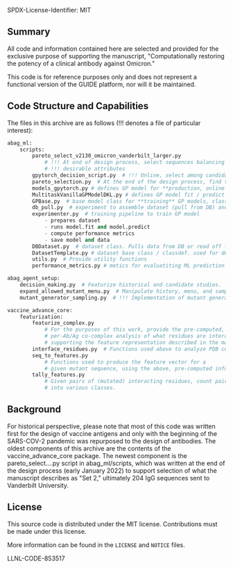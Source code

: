 SPDX-License-Identifier: MIT

## Summary

All code and information contained here are selected and provided for the 
exclusive purpose of supporting the manuscript, "Computationally 
restoring the potency of a clinical antibody against Omicron."

This code is for reference purposes only and does not represent a functional 
version of the GUIDE platform, nor will it be maintained.

## Code Structure and Capabilities

The files in this archive are as follows (!!! denotes a file of particular interest):
```python
abag_ml:
    scripts:
        pareto_select_v2130_omicron_vanderbilt_larger.py  
            # !!! At end of design process, select sequences balancing !!!
            # !!! desirable attributes                                 !!!
        gpytorch_decision_script.py  # !!! Online, select among candidate studies to run. !!!
        pareto_selection.py  # At the end of the design process, find the Pareto set of sequences
        models_gpytorch.py # defines GP model for **production, online decision making**
        MultitaskVanillaGPModelDKL.py # defines GP model fit / predict for **training regime**
        GPBase.py  # base model class for **training** GP models, class definition for core features
        db_pull.py  # experiment to assemble dataset (pull from DB) and train GP model 
        experimenter.py  # training pipeline to train GP model
            - prepares dataset 
            - runs model.fit and model.predict
            - compute performance metrics 
            - save model and data 
        DBDataset.py  # dataset class. Pulls data from DB or read off file if it exists
        DatasetTemplate.py # dataset base class / classdef. used for defining other datasets
        utils.py  # Provide utility functions
        performance_metrics.py # metics for evaluatiting ML prediction

abag_agent_setup:
    decision_making.py  # Featurize historical and candidate studies.
    expand_allowed_mutant_menu.py  # Manipulate history, menu, and sample novel sequences
    mutant_generator_sampling.py  # !!! Implementation of mutant generation !!!

vaccine_advance_core:
    featurization:
        featurize_complex.py  
            # For the purposes of this work, provide the pre-computed, 
            # per-Ab/Ag co-complex analysis of what residues are interacting,
            # supporting the feature representation described in the manuscript
        interface_residues.py  # Functions used above to analyze PDB co-complexes
        seq_to_features.py  
            # Functions used to produce the feature vector for a 
            # given mutant sequence, using the above, pre-computed information.
        tally_features.py
            # Given pairs of (mutated) interacting residues, count pairs falling 
            # into various classes.
```

## Background

For historical perspective, please note that most of this code was written first 
for the design of vaccine antigens and only with the beginning of the SARS-COV-2 
pandemic was repurposed to the design of antibodies.  The oldest components of 
this archive are the contents of the vaccine_advance_core package.  The newest 
component is the pareto_select....py script in abag_ml/scripts, which was written 
at the end of the design process (early January 2022) to support selection of 
what the manuscript describes as "Set 2," ultimately 204 IgG sequences sent to 
Vanderbilt University.


## License

This source code is distributed under the MIT license. Contributions must be made under this license. 

More information can be found in the `LICENSE` and `NOTICE` files.

LLNL-CODE-853517
